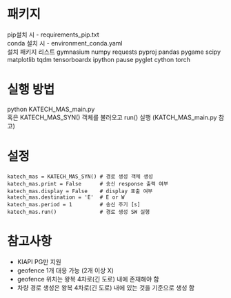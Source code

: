 # 패키지
pip설치 시 - requirements_pip.txt   
conda 설치 시 - environment_conda.yaml   
설치 패키지 리스트 gymnasium numpy requests pyproj pandas pygame scipy matplotlib tqdm tensorboardx ipython pause pyglet cython torch   
   
# 실행 방법
python KATECH_MAS_main.py      
혹은 KATECH_MAS_SYN() 객체를 불러오고 run() 실행 (KATCH_MAS_main.py 참고)   
   
# 설정    
    katech_mas = KATECH_MAS_SYN() # 경로 생성 객체 생성   
    katech_mas.print = False      # 송신 response 출력 여부   
    katech_mas.display = False    # display 표출 여부   
    katech_mas.destination = 'E'  # E or W    
    katech_mas.period = 1         # 송신 주기 [s]   
    katech_mas.run()              # 경로 생성 SW 실행    

# 참고사항
- KIAPI PG만 지원   
- geofence 1개 대응 가능 (2개 이상 X)   
- geofence 위치는 왕복 4차로(긴 도로) 내에 존재해야 함   
- 차량 경로 생성은 왕복 4차로(긴 도로) 내에 있는 것을 기준으로 생성 함   
